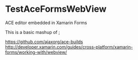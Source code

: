 # TestAceFormsWebView
ACE editor embedded in Xamarin Forms

This is a basic mashup of ; 

https://github.com/ajaxorg/ace-builds
http://developer.xamarin.com/guides/cross-platform/xamarin-forms/working-with/webview/
